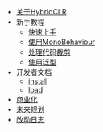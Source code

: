 <!-- docs/_sidebar.md -->

* [关于HybridCLR](/)
* 新手教程
  * [快速上手](beginnerguide/quickstart.md)
  * [使用MonoBehaviour](beginnerguide/monobehaviour.md)
  * [处理代码裁剪](beginnerguide/codestriping.md)
  * [使用泛型](beginnerguide/aotgeneric.md)
* 开发者文档
  * [install](tour/install.md)
  * [load](tour/load_assembly.md)
* [商业化](business.md)
* [未来规划](roadmap.md)
* [改动日志](changelog.md)
